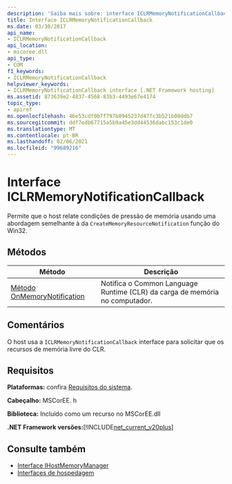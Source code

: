 ```yaml
---
description: 'Saiba mais sobre: interface ICLRMemoryNotificationCallback'
title: Interface ICLRMemoryNotificationCallback
ms.date: 03/30/2017
api_name:
- ICLRMemoryNotificationCallback
api_location:
- mscoree.dll
api_type:
- COM
f1_keywords:
- ICLRMemoryNotificationCallback
helpviewer_keywords:
- ICLRMemoryNotificationCallback interface [.NET Framework hosting]
ms.assetid: 873639e2-4837-4568-83b3-4493e67e4174
topic_type:
- apiref
ms.openlocfilehash: 46e53cdf0b7f797b8945237d47fc3b521b08ddb7
ms.sourcegitcommit: ddf7edb67715a5b9a45e3dd44536dabc153c1de0
ms.translationtype: MT
ms.contentlocale: pt-BR
ms.lasthandoff: 02/06/2021
ms.locfileid: "99689216"
---
```

# <a name="iclrmemorynotificationcallback-interface"></a>Interface ICLRMemoryNotificationCallback

Permite que o host relate condições de pressão de memória usando uma abordagem semelhante à da `CreateMemoryResourceNotification` função do Win32.  
  
## <a name="methods"></a>Métodos  
  
|Método|Descrição|  
|------------|-----------------|  
|[Método OnMemoryNotification](iclrmemorynotificationcallback-onmemorynotification-method.md)|Notifica o Common Language Runtime (CLR) da carga de memória no computador.|  
  
## <a name="remarks"></a>Comentários  

 O host usa a `ICLRMemoryNotificationCallback` interface para solicitar que os recursos de memória livre do CLR.  
  
## <a name="requirements"></a>Requisitos  

 **Plataformas:** confira [Requisitos do sistema](../../get-started/system-requirements.md).  
  
 **Cabeçalho:** MSCorEE. h  
  
 **Biblioteca:** Incluído como um recurso no MSCorEE.dll  
  
 **.NET Framework versões:**[!INCLUDE[net_current_v20plus](../../../../includes/net-current-v20plus-md.md)]  
  
## <a name="see-also"></a>Consulte também

- [Interface IHostMemoryManager](ihostmemorymanager-interface.md)
- [Interfaces de hospedagem](hosting-interfaces.md)
